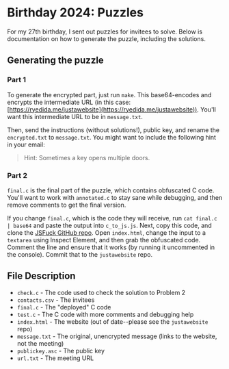 # Birthday 2024: Puzzles

For my 27th birthday, I sent out puzzles for invitees to solve. Below is documentation on how to generate the puzzle, including the solutions.

## Generating the puzzle

### Part 1

To generate the encrypted part, just run `make`. This base64-encodes and encrypts the intermediate URL (in this case: [https://ryedida.me/justawebsite](https://ryedida.me/justawebsite)). You'll want this intermediate URL to be in `message.txt`. 

Then, send the instructions (without solutions!), public key, and rename the `encrypted.txt` to `message.txt`. You might want to include the following hint in your email:

>  Hint: Sometimes a key opens multiple doors.

### Part 2

`final.c` is the final part of the puzzle, which contains obfuscated C code. You'll want to work with `annotated.c` to stay sane while debugging, and then remove comments to get the final version.

If you change `final.c`, which is the code they will receive, run `cat final.c | base64` and paste the output into `c_to_js.js`. Next, copy this code, and clone the [JSFuck GitHub repo](https://github.com/aemkei/jsfuck). Open `index.html`, change the input to a `textarea` using Inspect Element, and then grab the obfuscated code. Comment the line and ensure that it works (by running it uncommented in the console). Commit that to the `justawebsite` repo.

## File Description

* `check.c` - The code used to check the solution to Problem 2
* `contacts.csv` - The invitees
* `final.c` - The "deployed" C code
* `test.c` - The C code with more comments and debugging help
* `index.html` - The website (out of date--please see the `justawebsite` repo)
* `message.txt` - The original, unencrypted message (links to the website, not the meeting)
* `publickey.asc` - The public key
* `url.txt` - The meeting URL
